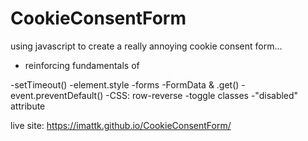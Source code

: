 # CookieConsentForm

using javascript to create a really annoying cookie consent form... 

- reinforcing fundamentals of 


-setTimeout()
-element.style
-forms
-FormData & .get()
-event.preventDefault()
-CSS: row-reverse
-toggle classes
-"disabled" attribute

live site: https://imattk.github.io/CookieConsentForm/

